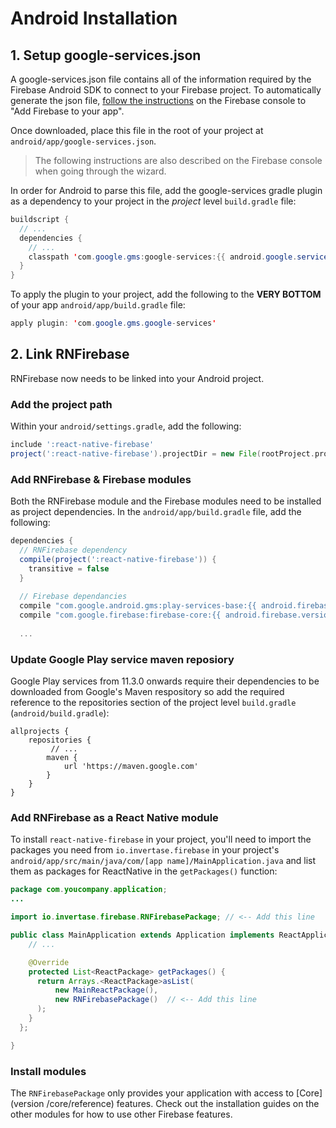 # Android Installation

## 1. Setup google-services.json

A google-services.json file contains all of the information required by the Firebase Android SDK to connect to your Firebase project. To automatically generate the json file, [follow the instructions](https://firebase.google.com/docs/android/setup#add_firebase_to_your_app) on the Firebase console to "Add Firebase to your app".

Once downloaded, place this file in the root of your project at `android/app/google-services.json`.

> The following instructions are also described on the Firebase console when going through the wizard.

In order for Android to parse this file, add the google-services gradle plugin as a dependency to your project in the *project* level `build.gradle` file:

```java
buildscript {
  // ...
  dependencies {
    // ...
    classpath 'com.google.gms:google-services:{{ android.google.services }}'
  }
}
```

To apply the plugin to your project, add the following to the **VERY BOTTOM** of your app `android/app/build.gradle` file:

```java
apply plugin: 'com.google.gms.google-services'
```

## 2. Link RNFirebase

RNFirebase now needs to be linked into your Android project.

### Add the project path

Within your `android/settings.gradle`, add the following:

```groovy
include ':react-native-firebase'
project(':react-native-firebase').projectDir = new File(rootProject.projectDir, '../node_modules/react-native-firebase/android')
```

### Add RNFirebase & Firebase modules

Both the RNFirebase module and the Firebase modules need to be installed as project dependencies. In the `android/app/build.gradle` file, add the following:

```groovy
dependencies {
  // RNFirebase dependency
  compile(project(':react-native-firebase')) {
    transitive = false
  }
  
  // Firebase dependancies
  compile "com.google.android.gms:play-services-base:{{ android.firebase.version }}"
  compile "com.google.firebase:firebase-core:{{ android.firebase.version }}"
  
  ...
```

### Update Google Play service maven reposiory

Google Play services from 11.3.0 onwards require their dependencies to be downloaded from Google's Maven respository so add the required reference to the repositories section of the project level `build.gradle` (`android/build.gradle`):

```
allprojects {
    repositories {
         // ...
        maven {
            url 'https://maven.google.com'
        }
    }
}
```

### Add RNFirebase as a React Native module

To install `react-native-firebase` in your project, you'll need to import the packages you need from `io.invertase.firebase` in your project's `android/app/src/main/java/com/[app name]/MainApplication.java` and list them as packages for ReactNative in the `getPackages()` function:

```java
package com.youcompany.application;
...

import io.invertase.firebase.RNFirebasePackage; // <-- Add this line

public class MainApplication extends Application implements ReactApplication {
    // ...

    @Override
    protected List<ReactPackage> getPackages() {
      return Arrays.<ReactPackage>asList(
          new MainReactPackage(),
          new RNFirebasePackage()  // <-- Add this line
      );
    }
  };

}
```

### Install modules

The `RNFirebasePackage` only provides your application with access to [Core](version /core/reference) features. Check out the installation guides on the other modules for how to use other Firebase features.
